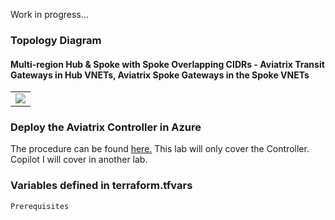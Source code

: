 Work in progress...

### Topology Diagram
#### Multi-region Hub & Spoke with Spoke Overlapping CIDRs - Aviatrix Transit Gateways in Hub VNETs, Aviatrix Spoke Gateways in the Spoke VNETs
<table><tr><td>
    <img src="https://github.com/ManCalAzure/Aviatrix/blob/master/AviatrixOverlappingSpoke/Azure.png"/>
</td></tr></table>

### Deploy the Aviatrix Controller in Azure
The procedure can be found [here.](https://github.com/ManCalAzure/Aviatrix/tree/master/ControllerLaunchAzureCLI#az-cli-for-byol) This lab will only cover the Controller. Copilot I will cover in another lab.

### Variables defined in terraform.tfvars
<code>Prerequisites</code>
<pre lang= >
</pre>

